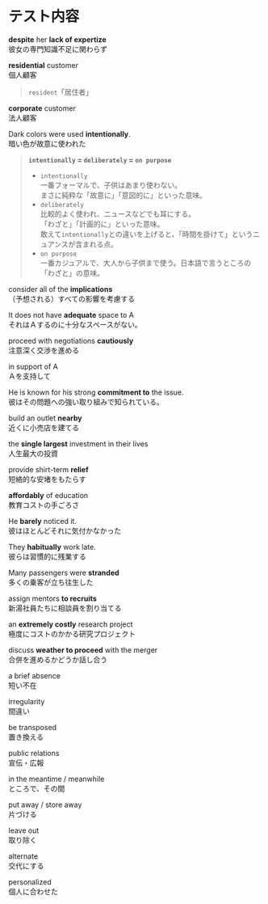 # テスト内容

**despite** her **lack of expertize**  
彼女の専門知識不足に関わらず

**residential** customer  
個人顧客

> `resident`「居住者」

**corporate** customer  
法人顧客

Dark colors were used **intentionally**.  
暗い色が故意に使われた

> **`intentionally` = `deliberately` = `on purpose`**
>
> - `intentionally`  
>   一番フォーマルで、子供はあまり使わない。  
>   まさに純粋な「故意に」「意図的に」といった意味。  
> - `deliberately`  
>    比較的よく使われ、ニュースなどでも耳にする。  
>   「わざと」「計画的に」といった意味。  
>   敢えて`intentionally`との違いを上げると、「時間を掛けて」というニュアンスが含まれる点。  
> - `on purpose`  
>   一番カジュアルで、大人から子供まで使う。日本語で言うところの「わざと」の意味。

consider all of the **implications**  
（予想される）すべての影響を考慮する

It does not have **adequate** space to A  
それはＡするのに十分なスペースがない。

proceed with negotiations **cautiously**  
注意深く交渉を進める

in support of A  
Ａを支持して

He is known for his strong **commitment to** the issue.  
彼はその問題への強い取り組みで知られている。

build an outlet **nearby**  
近くに小売店を建てる

the **single largest** investment in their lives  
人生最大の投資

provide shirt-term **relief**  
短絡的な安堵をもたらす

**affordably** of education  
教育コストの手ごろさ

He **barely** noticed it.  
彼はほとんどそれに気付かなかった

They **habitually** work late.  
彼らは習慣的に残業する

Many passengers were **stranded**  
多くの乗客が立ち往生した

assign mentors **to recruits**  
新湯社員たちに相談員を割り当てる

an **extremely costly** research project  
極度にコストのかかる研究プロジェクト

discuss **weather to proceed** with the merger  
合併を進めるかどうか話し合う

a brief absence  
短い不在

irregularity  
間違い

be transposed  
置き換える

public relations  
宣伝・広報

in the meantime / meanwhile  
ところで、その間

put away / store away  
片づける

leave out  
取り除く

alternate  
交代にする

personalized  
個人に合わせた
